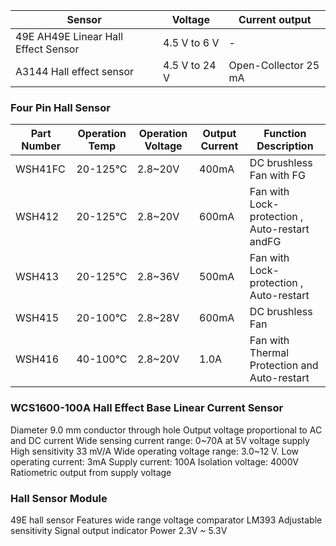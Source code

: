 | Sensor                                            |  Voltage    |  Current output     |
|---------------------------------------------------|-------------|---------------------|
|49E AH49E Linear Hall Effect Sensor                | 4.5 V to 6 V|       -             |
|A3144 Hall effect sensor                           |4.5 V to 24 V| Open-Collector 25 mA| 

<h3>Four Pin Hall Sensor</h3>

|Part Number  |Operation Temp     |   Operation Voltage  |  Output Current  |  Function Description                         |
|-------------|-------------------|----------------------|------------------|-----------------------------------------------|
|WSH41FC      | 20-125°C          |   2.8~20V            | 400mA            |DC brushless Fan with FG                       | 
|WSH412       | 20-125°C          | 2.8~20V              | 600mA            |Fan with Lock- protection , Auto-restart andFG |
|WSH413       | 20-125°C          | 2.8~36V              |500mA             |Fan with Lock- protection , Auto-restart       |
|WSH415       | 20-100°C          | 2.8~28V              |600mA             |DC brushless Fan                               |
|WSH416       | 40-100°C          | 2.8~20V              |1.0A              |Fan with Thermal Protection and Auto-restart   |




<h3>WCS1600-100A Hall Effect Base Linear Current Sensor</h3>
Diameter 9.0 mm conductor through hole
 Output voltage proportional to AC and DC current
 Wide sensing current range: 0~70A at 5V voltage supply High sensitivity 33 mV/A
 Wide operating voltage range: 3.0~12 V.
 Low operating current: 3mA
 Supply current: 100A
 Isolation voltage: 4000V
 Ratiometric output from supply voltage

<h3>Hall Sensor Module</h3>
49E hall sensor
Features wide range voltage comparator LM393
Adjustable sensitivity
Signal output indicator
Power	2.3V ~ 5.3V


